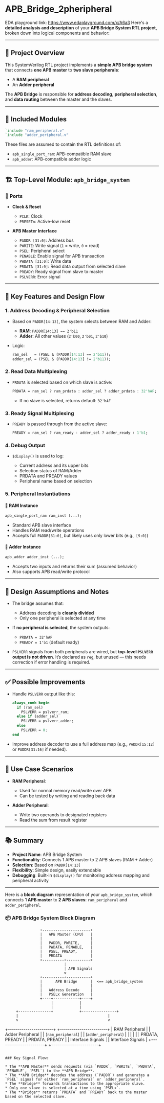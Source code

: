 # APB_Bridge_2pheripheral
EDA playground link: https://www.edaplayground.com/x/A6a3
Here's a **detailed analysis and description** of your **APB Bridge System RTL project**, broken down into logical components and behavior:

---

## 🧾 **Project Overview**

This SystemVerilog RTL project implements a **simple APB bridge system** that connects **one APB master** to **two slave peripherals**:

* A **RAM peripheral**
* An **Adder peripheral**

The **APB Bridge** is responsible for **address decoding**, **peripheral selection**, and **data routing** between the master and the slaves.

---

## 🔧 **Included Modules**

```systemverilog
`include "ram_peripheral.v"
`include "adder_peripheral.v"
```

These files are assumed to contain the RTL definitions of:

* `apb_single_port_ram`: APB-compatible RAM slave
* `apb_adder`: APB-compatible adder logic

---

## 🏗️ **Top-Level Module: `apb_bridge_system`**

### 🔌 **Ports**

* **Clock & Reset**

  * `PCLK`: Clock
  * `PRESETn`: Active-low reset

* **APB Master Interface**

  * `PADDR [31:0]`: Address bus
  * `PWRITE`: Write signal (`1` = write, `0` = read)
  * `PSEL`: Peripheral select
  * `PENABLE`: Enable signal for APB transaction
  * `PWDATA [31:0]`: Write data
  * `PRDATA [31:0]`: Read data output from selected slave
  * `PREADY`: Ready signal from slave to master
  * `PSLVERR`: Error signal

---

## 🧠 **Key Features and Design Flow**

### 1. **Address Decoding & Peripheral Selection**

* Based on `PADDR[14:13]`, the system selects between RAM and Adder:

  * **RAM**: `PADDR[14:13] == 2'b11`
  * **Adder**: All other values (`2'b00`, `2'b01`, `2'b10`)
* Logic:

  ```systemverilog
  ram_sel   = (PSEL & (PADDR[14:13] == 2'b11));
  adder_sel = (PSEL & (PADDR[14:13] != 2'b11));
  ```

### 2. **Read Data Multiplexing**

* `PRDATA` is selected based on which slave is active:

  ```systemverilog
  PRDATA = ram_sel ? ram_prdata : adder_sel ? adder_prdata : 32'hAF;
  ```

  * If no slave is selected, returns default: `32'hAF`

### 3. **Ready Signal Multiplexing**

* `PREADY` is passed through from the active slave:

  ```systemverilog
  PREADY = ram_sel ? ram_ready : adder_sel ? adder_ready : 1'b1;
  ```

### 4. **Debug Output**

* `$display()` is used to log:

  * Current address and its upper bits
  * Selection status of RAM/Adder
  * PRDATA and PREADY values
  * Peripheral name based on selection

### 5. **Peripheral Instantiations**

#### 🔹 **RAM Instance**

```systemverilog
apb_single_port_ram ram_inst (...);
```

* Standard APB slave interface
* Handles RAM read/write operations
* Accepts full `PADDR[31:0]`, but likely uses only lower bits (e.g., `[9:0]`)

#### 🔹 **Adder Instance**

```systemverilog
apb_adder adder_inst (...);
```

* Accepts two inputs and returns their sum (assumed behavior)
* Also supports APB read/write protocol

---

## 🧪 **Design Assumptions and Notes**

* The bridge assumes that:

  * Address decoding is **cleanly divided**
  * Only one peripheral is selected at any time

* If **no peripheral is selected**, the system outputs:

  * `PRDATA = 32'hAF`
  * `PREADY = 1'b1` (default ready)

* `PSLVERR` signals from both peripherals are wired, but **top-level `PSLVERR` output is not driven**. It’s declared as `reg`, but unused — this needs correction if error handling is required.

---

## ✅ **Possible Improvements**

* Handle `PSLVERR` output like this:

  ```systemverilog
  always_comb begin
    if (ram_sel)
      PSLVERR = pslverr_ram;
    else if (adder_sel)
      PSLVERR = pslverr_adder;
    else
      PSLVERR = 0;
  end
  ```

* Improve address decoder to use a full address map (e.g., `PADDR[15:12]` or `PADDR[31:16]` if needed).

---

## 🧩 **Use Case Scenarios**

* **RAM Peripheral**:

  * Used for normal memory read/write over APB
  * Can be tested by writing and reading back data

* **Adder Peripheral**:

  * Write two operands to designated registers
  * Read the sum from result register

---

## 📚 **Summary**

* **Project Name**: APB Bridge System
* **Functionality**: Connects 1 APB master to 2 APB slaves (RAM + Adder)
* **Selection**: Based on `PADDR[14:13]`
* **Flexibility**: Simple design, easily extendable
* **Debugging**: Built-in `$display()` for monitoring address mapping and peripheral activity

---

Here is a **block diagram** representation of your `apb_bridge_system`, which connects **1 APB master** to **2 APB slaves**: `ram_peripheral` and `adder_peripheral`.

### 📦 APB Bridge System Block Diagram

                    +----------------------+
                    |   APB Master (CPU)   |
                    |                      |
                    |   PADDR, PWRITE,     |
                    |   PWDATA, PENABLE,   |
                    |   PSEL, PREADY,      |
                    |   PRDATA             |
                    +----------+-----------+
                               |
                               | APB Signals
                               v
                    +----------+-----------+
                    |      APB Bridge      |  <== apb_bridge_system
                    |                      |
                    |   Address Decode     |
                    |   PSELx Generation   |
                    +----+------------+----+
                         |            |
                         |            |
         +---------------+            +----------------+
         |                                         |
         v                                         v
+-----------------------+               +------------------------+
|   RAM Peripheral      |               |   Adder Peripheral     |
| (`ram_peripheral`)    |               | (`adder_peripheral`)   |
|                       |               |                        |
|  PRDATA, PREADY       |               |  PRDATA, PREADY        |
|  Interface Signals     |               |  Interface Signals     |
+-----------------------+               +------------------------+
```

### Key Signal Flow:

* The **APB Master** sends requests (via `PADDR`, `PWRITE`, `PWDATA`, `PENABLE`, `PSEL`) to the **APB Bridge**.
* The **APB Bridge** decodes the address (`PADDR`) and generates a `PSEL` signal for either `ram_peripheral` or `adder_peripheral`.
* The **Bridge** forwards transactions to the appropriate slave.
* Only one slave is selected at a time using `PSELx`.
* The **Bridge** returns `PRDATA` and `PREADY` back to the master based on the selected slave.



